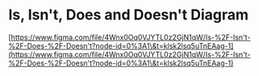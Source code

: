 # Is, Isn't, Does and Doesn't Diagram

[https://www.figma.com/file/4Wnx0Oq0VJYTL0z2GjN1qW/Is-%2F-Isn't-%2F-Does-%2F-Doesn't?node-id=0%3A1\&t=klsk2lsq5uTnEAag-1](https://www.figma.com/file/4Wnx0Oq0VJYTL0z2GjN1qW/Is-%2F-Isn't-%2F-Does-%2F-Doesn't?node-id=0%3A1\&t=klsk2lsq5uTnEAag-1)

